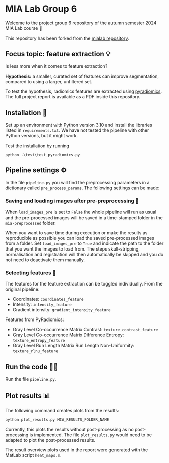 # MIA Lab Group 6
Welcome to the project group 6 repository of the autumn semester 2024 MIA Lab course 👋

This repository has been forked from the [mialab repository](https://github.com/ubern-mialab/mialab).

## Focus topic: feature extraction 💡
Is less more when it comes to feature extraction?

**Hypothesis:** a smaller, curated set of features can improve segmentation, compared to using a larger, unfiltered set.

To test the hypothesis, radiomics features are extracted using [pyradiomics](https://pyradiomics.readthedocs.io/en/latest/index.html). The full project report is available as a PDF inside this repository.

## Installation 🔨
Set up an environment with Python version 3.10 and install the libraries listed in `requirements.txt`. We have not tested the pipeline with other Python versions, but it might work.

Test the installation by running

    python .\test\test_pyradiomics.py

## Pipeline settings ⚙️
In the file `pipeline.py` you will find the preprocessing parameters in a dictionary called `pre_process_params`. The following settings can be made:

### Saving and loading images after pre-preprocessing 📂
When `load_images_pre` is set to `False` the whole pipeline will run as usual and the pre-processed images will be saved in a time-stamped folder in the `mia-preprocessed` folder.

When you want to save time during execution or make the results as reproducible as possible you can load the saved pre-processed images from a folder. Set `load_images_pre` to `True` and indicate the path to the folder that you want the images to load from. The steps skull-stripping, normalisation and registration will then automatically be skipped and you do not need to deactivate them manually.

### Selecting features 🧪
The features for the feature extraction can be toggled individually. From the original pipeline:
* Coordinates: `coordinates_feature`
* Intensity: `intensity_feature`
* Gradient intensity: `gradient_intensity_feature`

Features from PyRadiomics:
* Gray Level Co-occurrence Matrix Contrast: `texture_contrast_feature`
* Gray Level Co-occurrence Matrix Difference Entropy: `texture_entropy_feature`
* Gray Level Run Length Matrix Run Length Non-Uniformity: `texture_rlnu_feature`

## Run the code 🏃‍♀️
Run the file `pipeline.py`.

## Plot results 📊
The following command creates plots from the results:

    python plot_results.py MIA_RESULTS_FOLDER_NAME

Currently, this plots the results without post-processing as no post-processing is implemented. The file `plot_results.py` would need to be adapted to plot the post-processed results.

The result overview plots used in the report were generated with the MatLab script `heat_maps.m`.
